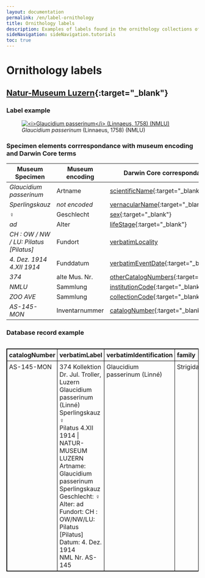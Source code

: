 ```yaml
---
layout: documentation
permalink: /en/label-ornithology
title: Ornithology labels
description: Examples of labels found in the ornithology collections of Switzerland and their corresponding Darwin Core encoding
sideNavigation: sideNavigation.tutorials
toc: true
---
```



<head>
  <!-- Lightbox2 CSS -->
  <link href="https://cdnjs.cloudflare.com/ajax/libs/lightbox2/2.11.3/css/lightbox.min.css" rel="stylesheet">
  <!-- Your existing CSS -->
  
  <!-- Lightbox2 JavaScript -->
  <script src="https://cdnjs.cloudflare.com/ajax/libs/lightbox2/2.11.3/js/lightbox-plus-jquery.min.js"></script>
  <!-- Your existing JavaScript -->
</head>

# Ornithology labels

## [Natur-Museum Luzern](/institution/582f1eda-5673-4265-87ac-6a164cd8d193){:target="_blank"}

### Label example

<figure class="has-text-centered">
  <a href="/assets/images/categories/Label_Ornitho_NMLU.png" data-lightbox="image-1" data-title='Tamara Emmenegger / <a href="https://naturmuseum.lu.ch/Sammlung_und_Forschung" target="_blank">Natur-Museum Luzern</a>'>
    <img src="/assets/images/categories/Label_Ornitho_NMLU.png" alt="<i>Glaucidium passerinum</i> (Linnaeus, 1758) (NMLU)" style="max-width: 100%; height: auto; cursor: zoom-in;" />
  </a>
  <figcaption><i>Glaucidium passerinum</i> (Linnaeus, 1758) (NMLU)</figcaption>
</figure>

### Specimen elements corrrespondance with museum encoding and Darwin Core terms

| Museum Specimen | Museum encoding | Darwin Core correspondance |
| --------------- | --------------- | -------------------------- |
| _Glaucidium passerinum_ | Artname | [scientificName](https://dwc.tdwg.org/terms/#dwc:scientificName){:target="_blank"} |
| _Sperlingskauz_ | _not encoded_ | [vernacularName](https://dwc.tdwg.org/terms/#dwc:vernacularName){:target="_blank"} |
| _♀_ | Geschlecht | [sex](https://dwc.tdwg.org/terms/#dwc:sex){:target="_blank"} |
| _ad_ | Alter | [lifeStage](https://dwc.tdwg.org/terms/#dwc:lifeStage){:target="_blank"} |
| _CH : OW / NW / LU: Pilatus [Pilatus]_ | Fundort | [verbatimLocality](https://dwc.tdwg.org/terms/#dwc:verbatimLocality) |
| _4. Dez. 1914_<br> _4.XII 1914_ | Funddatum | [verbatimEventDate](https://dwc.tdwg.org/terms/#dwc:verbatimEventDate){:target="_blank"} |
| _374_ | alte Mus. Nr. | [otherCatalogNumbers](https://dwc.tdwg.org/terms/#dwc:otherCatalogNumbers){:target="_blank"} |
| _NMLU_ | Sammlung | [institutionCode](https://dwc.tdwg.org/terms/#dwc:institutionCode){:target="_blank"} |
| _ZOO AVE_ | Sammlung | [collectionCode](https://dwc.tdwg.org/terms/#dwc:collectionCode){:target="_blank"} |
| _AS-145-MON_ | Inventarnummer | [catalogNumber](https://dwc.tdwg.org/terms/#dwc:catalogNumber){:target="_blank"} |

### Database record example


<div style="overflow-x: auto; overflow-y: auto;">
  <table style="background-color: {{ site.data.colors.lightgreen.transparency }}; width: 100%; border-collapse: collapse; border: 1px solid black;">
    <tr>
      <th style="text-align: left; vertical-align: middle; border: 1px solid black; padding: 5px; background-color: {{ site.data.colors.lightgreen.background }};">catalogNumber</th>
      <th style="text-align: left; vertical-align: middle; border: 1px solid black; padding: 5px; background-color: {{ site.data.colors.lightgreen.background }};">verbatimLabel</th>
      <th style="text-align: left; vertical-align: middle; border: 1px solid black; padding: 5px; background-color: {{ site.data.colors.lightgreen.background }};">verbatimIdentification</th>
      <th style="text-align: left; vertical-align: middle; border: 1px solid black; padding: 5px; background-color: {{ site.data.colors.lightgreen.background }};">family</th>
      <th style="text-align: left; vertical-align: middle; border: 1px solid black; padding: 5px; background-color: {{ site.data.colors.lightgreen.background }};">scientificName</th>
      <th style="text-align: left; vertical-align: middle; border: 1px solid black; padding: 5px; background-color: {{ site.data.colors.lightgreen.background }};">genus</th>
      <th style="text-align: left; vertical-align: middle; border: 1px solid black; padding: 5px; background-color: {{ site.data.colors.lightgreen.background }};">specificEpithet</th>
      <th style="text-align: left; vertical-align: middle; border: 1px solid black; padding: 5px; background-color: {{ site.data.colors.lightgreen.background }};">scientificNameAuthorship</th>
      <th style="text-align: left; vertical-align: middle; border: 1px solid black; padding: 5px; background-color: {{ site.data.colors.lightgreen.background }};">vernacularName</th>
      <th style="text-align: left; vertical-align: middle; border: 1px solid black; padding: 5px; background-color: {{ site.data.colors.lightgreen.background }};">recordedBy</th>
      <th style="text-align: left; vertical-align: middle; border: 1px solid black; padding: 5px; background-color: {{ site.data.colors.lightgreen.background }};">verbatimLocality</th>
      <th style="text-align: left; vertical-align: middle; border: 1px solid black; padding: 5px; background-color: {{ site.data.colors.lightgreen.background }};">locality</th>
      <th style="text-align: left; vertical-align: middle; border: 1px solid black; padding: 5px; background-color: {{ site.data.colors.lightgreen.background }};">verbatimEventDate</th>
      <th style="text-align: left; vertical-align: middle; border: 1px solid black; padding: 5px; background-color: {{ site.data.colors.lightgreen.background }};">eventDate</th>
      <th style="text-align: left; vertical-align: middle; border: 1px solid black; padding: 5px; background-color: {{ site.data.colors.lightgreen.background }};">day</th>
      <th style="text-align: left; vertical-align: middle; border: 1px solid black; padding: 5px; background-color: {{ site.data.colors.lightgreen.background }};">month</th>
      <th style="text-align: left; vertical-align: middle; border: 1px solid black; padding: 5px; background-color: {{ site.data.colors.lightgreen.background }};">year</th>
    </tr>
    <tr>
      <td style="border: 1px solid black; vertical-align: top; padding: 5px;">AS-145-MON</td>
      <td style="border: 1px solid black; vertical-align: top; padding: 5px;">374 Kollektion Dr. Jul. Troller, Luzern<br> Glaucidium passerinum (Linné)<br> Sperlingskauz ♀<br> Pilatus 4.XII 1914 | NATUR-MUSEUM LUZERN<br> Artname: Glaucidium passerinum<br> Sperlingskauz<br> Geschlecht: ♀ Alter: ad<br> Fundort: CH : OW/NW/LU: Pilatus [Pilatus]<br> Datum: 4. Dez. 1914<br> NML Nr. AS-145</td>
      <td style="border: 1px solid black; vertical-align: top; padding: 5px;">Glaucidium passerinum (Linné)</td>
      <td style="border: 1px solid black; vertical-align: top; padding: 5px;">Strigidae</td>
      <td style="border: 1px solid black; vertical-align: top; padding: 5px;"><i>Glaucidium passerinum</i> (Linnaeus, 1758)</td>
      <td style="border: 1px solid black; vertical-align: top; padding: 5px;">Glaucidium</td>
      <td style="border: 1px solid black; vertical-align: top; padding: 5px;">passerinum</td>
      <td style="border: 1px solid black; vertical-align: top; padding: 5px;">(Linnaeus, 1758)</td>
      <td style="border: 1px solid black; vertical-align: top; padding: 5px;">Sperlingskauz | Chevechette d'Europe | Civetta nana</td>
      <td style="border: 1px solid black; vertical-align: top; padding: 5px;">n.a.</td>
      <td style="border: 1px solid black; vertical-align: top; padding: 5px;">Pilatus | CH : OW/NW/LU: Pilatus [Pilatus]</td>
      <td style="border: 1px solid black; vertical-align: top; padding: 5px;">Pilatus</td>
      <td style="border: 1px solid black; vertical-align: top; padding: 5px;">4. Dez. 1914 | 4.XII 1914</td>
      <td style="border: 1px solid black; vertical-align: top; padding: 5px;">1914-12-04</td>
      <td style="border: 1px solid black; vertical-align: top; padding: 5px;">04</td>
      <td style="border: 1px solid black; vertical-align: top; padding: 5px;">12</td>
      <td style="border: 1px solid black; vertical-align: top; padding: 5px;">1914</td>
    </tr>
  </table>
</div>
